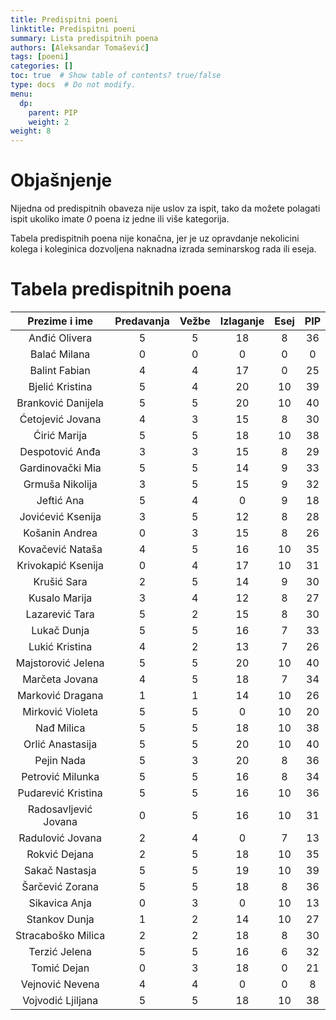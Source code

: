 ```yaml
---
title: Predispitni poeni
linktitle: Predispitni poeni
summary: Lista predispitnih poena
authors: [Aleksandar Tomašević]
tags: [poeni]
categories: []
toc: true  # Show table of contents? true/false
type: docs  # Do not modify.
menu:
  dp:
    parent: PIP
    weight: 2
weight: 8
---
```


# Objašnjenje

Nijedna od predispitnih obaveza nije uslov za ispit, tako da možete polagati ispit ukoliko imate *0* poena iz jedne ili više kategorija.

Tabela predispitnih poena nije konačna, jer je uz opravdanje nekolicini kolega i koleginica dozvoljena naknadna izrada seminarskog rada ili eseja.

# Tabela predispitnih poena

|     Prezime i ime    	| Predavanja 	| Vežbe 	| Izlaganje 	| Esej 	| PIP 	|
|:--------------------:	|:----------:	|:-----:	|:---------:	|:----------:	|:---:	|
|     Anđić Olivera    	|      5     	|   5   	|     18    	|      8     	|  36 	|
|     Balać Milana     	|      0     	|   0   	|     0     	|      0     	|  0  	|
|     Balint Fabian    	|      4     	|   4   	|     17    	|      0     	|  25 	|
|    Bjelić Kristina   	|      5     	|   4   	|     20    	|     10     	|  39 	|
|  Branković Danijela  	|      5     	|   5   	|     20    	|     10     	|  40 	|
|   Ćetojević Jovana   	|      4     	|   3   	|     15    	|      8     	|  30 	|
|     Ćirić Marija     	|      5     	|   5   	|     18    	|     10     	|  38 	|
|    Despotović Anđa   	|      3     	|   3   	|     15    	|      8     	|  29 	|
|   Gardinovački Mia   	|      5     	|   5   	|     14    	|      9     	|  33 	|
|    Grmuša Nikolija   	|      3     	|   5   	|     15    	|      9     	|  32 	|
|      Jeftić Ana      	|      5     	|   4   	|     0     	|      9     	|  18 	|
|   Jovićević Ksenija  	|      3     	|   5   	|     12    	|      8     	|  28 	|
|    Košanin Andrea    	|      0     	|   3   	|     15    	|      8     	|  26 	|
|   Kovačević Nataša   	|      4     	|   5   	|     16    	|     10     	|  35 	|
|  Krivokapić Ksenija  	|      0     	|   4   	|     17    	|     10     	|  31 	|
|      Krušić Sara     	|      2     	|   5   	|     14    	|      9     	|  30 	|
|     Kusalo Marija    	|      3     	|   4   	|     12    	|      8     	|  27 	|
|    Lazarević Tara    	|      5     	|   2   	|     15    	|      8     	|  30 	|
|      Lukač Dunja     	|      5     	|   5   	|     16    	|      7     	|  33 	|
|    Lukić Kristina    	|      4     	|   2   	|     13    	|      7     	|  26 	|
|  Majstorović Jelena  	|      5     	|   5   	|     20    	|     10     	|  40 	|
|    Marčeta Jovana    	|      4     	|   5   	|     18    	|      7     	|  34 	|
|   Marković Dragana   	|      1     	|   1   	|     14    	|     10     	|  26 	|
|   Mirković Violeta   	|      5     	|   5   	|     0     	|     10     	|  20 	|
|      Nađ Milica      	|      5     	|   5   	|     18    	|     10     	|  38 	|
|   Orlić Anastasija   	|      5     	|   5   	|     20    	|     10     	|  40 	|
|      Pejin Nada      	|      5     	|   3   	|     20    	|      8     	|  36 	|
|   Petrović Milunka   	|      5     	|   5   	|     16    	|      8     	|  34 	|
|  Pudarević Kristina  	|      5     	|   5   	|     16    	|     10     	|  36 	|
| Radosavljević Jovana 	|      0     	|   5   	|     16    	|     10     	|  31 	|
|   Radulović Jovana   	|      2     	|   4   	|     0     	|      7     	|  13 	|
|     Rokvić Dejana    	|      2     	|   5   	|     18    	|     10     	|  35 	|
|    Sakač Nastasja    	|      5     	|   5   	|     19    	|     10     	|  39 	|
|    Šarčević Zorana   	|      5     	|   5   	|     18    	|      8     	|  36 	|
|     Sikavica Anja    	|      0     	|   3   	|     0     	|     10     	|  13 	|
|     Stankov Dunja    	|      1     	|   2   	|     14    	|     10     	|  27 	|
|  Stracaboško Milica  	|      2     	|   2   	|     18    	|      8     	|  30 	|
|     Terzić Jelena    	|      5     	|   5   	|     16    	|      6     	|  32 	|
|      Tomić Dejan     	|      0     	|   3   	|     18    	|      0     	|  21 	|
|    Vejnović Nevena   	|      4     	|   4   	|     0     	|      0     	|  8  	|
|   Vojvodić Ljiljana  	|      5     	|   5   	|     18    	|     10     	|  38 	|